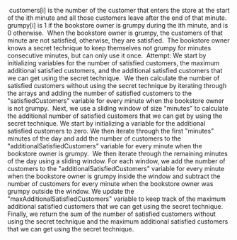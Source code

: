 ​
customers[i] is the number of the customer that enters the store at the start of the ith minute and all those customers leave after the end of that minute.
​
grumpy[i] is 1 if the bookstore owner is grumpy during the ith minute, and is 0 otherwise.
​
When the bookstore owner is grumpy, the customers of that minute are not satisfied, otherwise, they are satisfied.
​
The bookstore owner knows a secret technique to keep themselves not grumpy for minutes consecutive minutes, but can only use it once.
​
Attempt:
We start by initializing variables for the number of satisfied customers, the maximum additional satisfied customers, and the additional satisfied customers that we can get using the secret technique.
​
We then calculate the number of satisfied customers without using the secret technique by iterating through the arrays and adding the number of satisfied customers to the "satisfiedCustomers" variable for every minute when the bookstore owner is not grumpy.
​
Next, we use a sliding window of size "minutes" to calculate the additional number of satisfied customers that we can get by using the secret technique. We start by initializing a variable for the additional satisfied customers to zero. We then iterate through the first "minutes" minutes of the day and add the number of customers to the "additionalSatisfiedCustomers" variable for every minute when the bookstore owner is grumpy.
​
We then iterate through the remaining minutes of the day using a sliding window. For each window, we add the number of customers to the "additionalSatisfiedCustomers" variable for every minute when the bookstore owner is grumpy inside the window and subtract the number of customers for every minute when the bookstore owner was grumpy outside the window. We update the "maxAdditionalSatisfiedCustomers" variable to keep track of the maximum additional satisfied customers that we can get using the secret technique.
​
Finally, we return the sum of the number of satisfied customers without using the secret technique and the maximum additional satisfied customers that we can get using the secret technique.